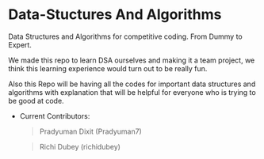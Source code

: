 # Data-Stuctures And Algorithms
Data Structures and Algorithms for competitive coding. From Dummy to Expert.

We made this repo to learn DSA ourselves and making it a team project, we think this learning experience would turn out to be really fun.

Also this Repo will be having all the codes for important data structures and algorithms with explanation that will be helpful for everyone who is trying to be good at code.





- Current Contributors:
   > Pradyuman Dixit (Pradyuman7)

   > Richi Dubey (richidubey)
